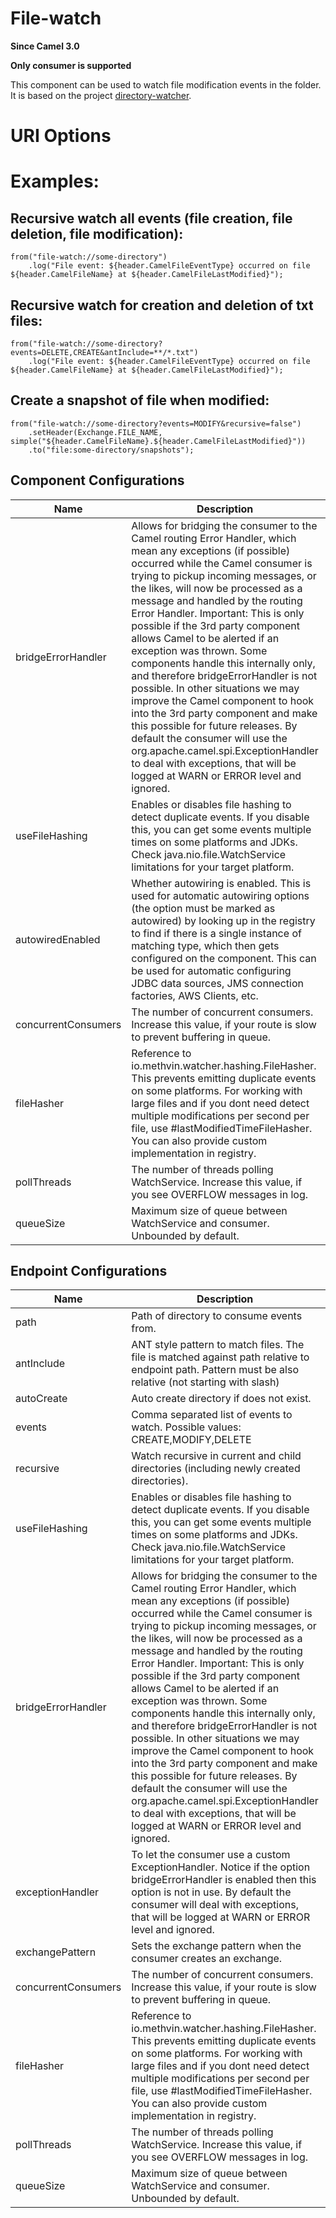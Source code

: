 # File-watch

**Since Camel 3.0**

**Only consumer is supported**

This component can be used to watch file modification events in the
folder. It is based on the project
[directory-watcher](https://github.com/gmethvin/directory-watcher).

# URI Options

# Examples:

## Recursive watch all events (file creation, file deletion, file modification):

    from("file-watch://some-directory")
        .log("File event: ${header.CamelFileEventType} occurred on file ${header.CamelFileName} at ${header.CamelFileLastModified}");

## Recursive watch for creation and deletion of txt files:

    from("file-watch://some-directory?events=DELETE,CREATE&antInclude=**/*.txt")
        .log("File event: ${header.CamelFileEventType} occurred on file ${header.CamelFileName} at ${header.CamelFileLastModified}");

## Create a snapshot of file when modified:

    from("file-watch://some-directory?events=MODIFY&recursive=false")
        .setHeader(Exchange.FILE_NAME, simple("${header.CamelFileName}.${header.CamelFileLastModified}"))
        .to("file:some-directory/snapshots");

## Component Configurations

  
|Name|Description|Default|Type|
|---|---|---|---|
|bridgeErrorHandler|Allows for bridging the consumer to the Camel routing Error Handler, which mean any exceptions (if possible) occurred while the Camel consumer is trying to pickup incoming messages, or the likes, will now be processed as a message and handled by the routing Error Handler. Important: This is only possible if the 3rd party component allows Camel to be alerted if an exception was thrown. Some components handle this internally only, and therefore bridgeErrorHandler is not possible. In other situations we may improve the Camel component to hook into the 3rd party component and make this possible for future releases. By default the consumer will use the org.apache.camel.spi.ExceptionHandler to deal with exceptions, that will be logged at WARN or ERROR level and ignored.|false|boolean|
|useFileHashing|Enables or disables file hashing to detect duplicate events. If you disable this, you can get some events multiple times on some platforms and JDKs. Check java.nio.file.WatchService limitations for your target platform.|true|boolean|
|autowiredEnabled|Whether autowiring is enabled. This is used for automatic autowiring options (the option must be marked as autowired) by looking up in the registry to find if there is a single instance of matching type, which then gets configured on the component. This can be used for automatic configuring JDBC data sources, JMS connection factories, AWS Clients, etc.|true|boolean|
|concurrentConsumers|The number of concurrent consumers. Increase this value, if your route is slow to prevent buffering in queue.|1|integer|
|fileHasher|Reference to io.methvin.watcher.hashing.FileHasher. This prevents emitting duplicate events on some platforms. For working with large files and if you dont need detect multiple modifications per second per file, use #lastModifiedTimeFileHasher. You can also provide custom implementation in registry.|#murmur3FFileHasher|object|
|pollThreads|The number of threads polling WatchService. Increase this value, if you see OVERFLOW messages in log.|1|integer|
|queueSize|Maximum size of queue between WatchService and consumer. Unbounded by default.|2147483647|integer|

## Endpoint Configurations

  
|Name|Description|Default|Type|
|---|---|---|---|
|path|Path of directory to consume events from.||string|
|antInclude|ANT style pattern to match files. The file is matched against path relative to endpoint path. Pattern must be also relative (not starting with slash)|\*\*|string|
|autoCreate|Auto create directory if does not exist.|true|boolean|
|events|Comma separated list of events to watch. Possible values: CREATE,MODIFY,DELETE|CREATE,MODIFY,DELETE|string|
|recursive|Watch recursive in current and child directories (including newly created directories).|true|boolean|
|useFileHashing|Enables or disables file hashing to detect duplicate events. If you disable this, you can get some events multiple times on some platforms and JDKs. Check java.nio.file.WatchService limitations for your target platform.|true|boolean|
|bridgeErrorHandler|Allows for bridging the consumer to the Camel routing Error Handler, which mean any exceptions (if possible) occurred while the Camel consumer is trying to pickup incoming messages, or the likes, will now be processed as a message and handled by the routing Error Handler. Important: This is only possible if the 3rd party component allows Camel to be alerted if an exception was thrown. Some components handle this internally only, and therefore bridgeErrorHandler is not possible. In other situations we may improve the Camel component to hook into the 3rd party component and make this possible for future releases. By default the consumer will use the org.apache.camel.spi.ExceptionHandler to deal with exceptions, that will be logged at WARN or ERROR level and ignored.|false|boolean|
|exceptionHandler|To let the consumer use a custom ExceptionHandler. Notice if the option bridgeErrorHandler is enabled then this option is not in use. By default the consumer will deal with exceptions, that will be logged at WARN or ERROR level and ignored.||object|
|exchangePattern|Sets the exchange pattern when the consumer creates an exchange.||object|
|concurrentConsumers|The number of concurrent consumers. Increase this value, if your route is slow to prevent buffering in queue.|1|integer|
|fileHasher|Reference to io.methvin.watcher.hashing.FileHasher. This prevents emitting duplicate events on some platforms. For working with large files and if you dont need detect multiple modifications per second per file, use #lastModifiedTimeFileHasher. You can also provide custom implementation in registry.|#murmur3FFileHasher|object|
|pollThreads|The number of threads polling WatchService. Increase this value, if you see OVERFLOW messages in log.|1|integer|
|queueSize|Maximum size of queue between WatchService and consumer. Unbounded by default.|2147483647|integer|
